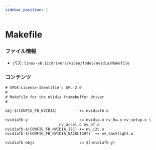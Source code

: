 ```yaml
---
sidebar_position: 1
---
```

# Makefile

### ファイル情報

- パス: `linux-v6.12/drivers/video/fbdev/nvidia/Makefile`

### コンテンツ

```txt
# SPDX-License-Identifier: GPL-2.0
#
# Makefile for the nVidia framebuffer driver
#

obj-$(CONFIG_FB_NVIDIA)          += nvidiafb.o

nvidiafb-y                       := nvidia.o nv_hw.o nv_setup.o \
			            nv_accel.o nv_of.o
nvidiafb-$(CONFIG_FB_NVIDIA_I2C) += nv_i2c.o
nvidiafb-$(CONFIG_FB_NVIDIA_BACKLIGHT)  += nv_backlight.o

nvidiafb-objs                    := $(nvidiafb-y)

```

